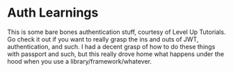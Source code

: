 # Auth Learnings

This is some bare bones authentication stuff, courtesy of Level Up Tutorials. Go check it out if you want to really grasp the ins and outs of JWT, authentication, and such. I had a decent grasp of how to do these things with passport and such, but this really drove home what happens under the hood when you use a library/framework/whatever.